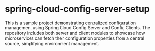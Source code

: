 # spring-cloud-config-server-setup
This is a sample project demonstrating centralized configuration management using Spring Cloud Config Server and Config Clients. The repository includes both server and client modules to showcase how microservices can fetch their configuration properties from a central source, simplifying environment management.
